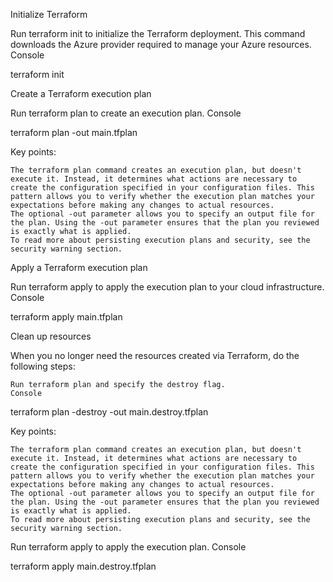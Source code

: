Initialize Terraform

Run terraform init to initialize the Terraform deployment. This command downloads the Azure provider required to manage your Azure resources.
Console

terraform init

Create a Terraform execution plan

Run terraform plan to create an execution plan.
Console

terraform plan -out main.tfplan

Key points:

    The terraform plan command creates an execution plan, but doesn't execute it. Instead, it determines what actions are necessary to create the configuration specified in your configuration files. This pattern allows you to verify whether the execution plan matches your expectations before making any changes to actual resources.
    The optional -out parameter allows you to specify an output file for the plan. Using the -out parameter ensures that the plan you reviewed is exactly what is applied.
    To read more about persisting execution plans and security, see the security warning section.

Apply a Terraform execution plan

Run terraform apply to apply the execution plan to your cloud infrastructure.
Console

terraform apply main.tfplan

Clean up resources

When you no longer need the resources created via Terraform, do the following steps:

    Run terraform plan and specify the destroy flag.
    Console 

terraform plan -destroy -out main.destroy.tfplan

Key points:

    The terraform plan command creates an execution plan, but doesn't execute it. Instead, it determines what actions are necessary to create the configuration specified in your configuration files. This pattern allows you to verify whether the execution plan matches your expectations before making any changes to actual resources.
    The optional -out parameter allows you to specify an output file for the plan. Using the -out parameter ensures that the plan you reviewed is exactly what is applied.
    To read more about persisting execution plans and security, see the security warning section.

Run terraform apply to apply the execution plan.
Console

terraform apply main.destroy.tfplan